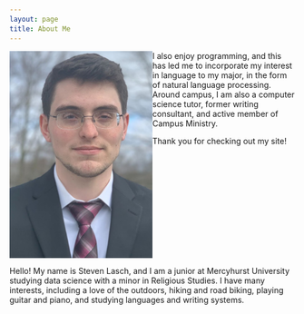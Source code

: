 ```yaml
---
layout: page
title: About Me
---
```

<img style="float: left;" src="https://raw.githubusercontent.com/s-lasch/s-lasch.github.io/main/images/profile_pic.jpg"  width="50%" height="50%">

<p style="float: right;">Hello! My name is Steven Lasch, and I am a junior at Mercyhurst University studying data science with a minor in Religious Studies. I have many interests, including a love of the outdoors, hiking and road biking, playing guitar and piano, and studying languages and writing systems. 

I also enjoy programming, and this has led me to incorporate my interest in language to my major, in the form of natural language processing. Around campus, I am also a computer science tutor, former writing consultant, and active member of Campus Ministry. 

Thank you for checking out my site!</p>
